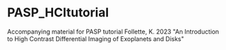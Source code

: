 # PASP_HCItutorial
Accompanying material for PASP tutorial Follette, K. 2023 "An Introduction to High Contrast Differential Imaging of Exoplanets and Disks"
